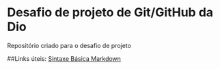 # Desafio de projeto de Git/GitHub da Dio
Repositório criado para o desafio de projeto

##Links úteis:
[Sintaxe Básica Markdown](https://www.markdownguide.org/)
